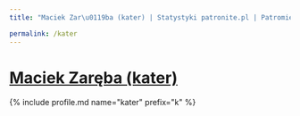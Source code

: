 ```yaml
---
title: "Maciek Zar\u0119ba (kater) | Statystyki patronite.pl | Patromierz"

permalink: /kater
---
```


# [Maciek Zaręba (kater)](https://patronite.pl/kater)

{% include profile.md name="kater" prefix="k" %}
